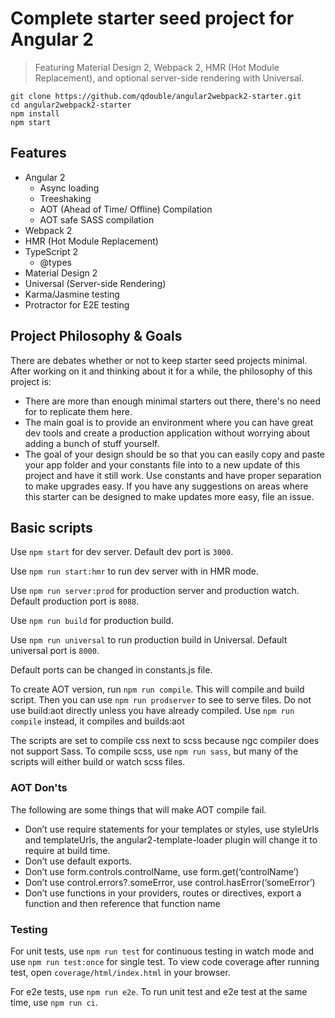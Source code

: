 # Complete starter seed project for Angular 2

> Featuring Material Design 2, Webpack 2, HMR (Hot Module Replacement), and optional server-side rendering with Universal.

```
git clone https://github.com/qdouble/angular2webpack2-starter.git
cd angular2webpack2-starter
npm install
npm start
```

## Features

* Angular 2
  * Async loading
  * Treeshaking
  * AOT (Ahead of Time/ Offline) Compilation
  * AOT safe SASS compilation
* Webpack 2
* HMR (Hot Module Replacement)
* TypeScript 2
  * @types
* Material Design 2
* Universal (Server-side Rendering)
* Karma/Jasmine testing
* Protractor for E2E testing

## Project Philosophy & Goals

 There are debates whether or not to keep starter seed projects minimal. After working on it and thinking about it for a while, the philosophy of this project is:
* There are more than enough minimal starters out there, there's no need for to replicate them here.
* The main goal is to provide an environment where you can have great dev tools and create a production application without worrying about adding a bunch of stuff yourself.
* The goal of your design should be so that you can easily copy and paste your app folder and your constants file into to a new update of this project and have it still work. Use constants and have proper separation to make upgrades easy. If you have any suggestions on areas where this starter can be designed to make updates more easy, file an issue.

## Basic scripts

Use `npm start` for dev server. Default dev port is `3000`.

Use `npm run start:hmr` to run dev server with in HMR mode.

Use `npm run server:prod` for production server and production watch. Default production port is `8088`.

Use `npm run build` for production build.

Use `npm run universal` to run production build in Universal. Default universal port is `8000`.

Default ports can be changed in constants.js file.

To create AOT version, run `npm run compile`. This will compile and build script.
Then you can use `npm run prodserver` to see to serve files.
Do not use build:aot directly unless you have already compiled.
Use `npm run compile` instead, it compiles and builds:aot

The scripts are set to compile css next to scss because ngc compiler does not support Sass.
To compile scss, use `npm run sass`, but many of the scripts will either build or watch scss files.

### AOT  Don'ts

The following are some things that will make AOT compile fail.

- Don’t use require statements for your templates or styles, use styleUrls and templateUrls, the angular2-template-loader plugin will change it to require at build time.
- Don’t use default exports.
- Don’t use form.controls.controlName, use form.get(‘controlName’)
- Don’t use control.errors?.someError, use control.hasError(‘someError’)
- Don’t use functions in your providers, routes or directives, export a function and then reference that function name

### Testing

For unit tests, use `npm run test` for continuous testing in watch mode and use
`npm run test:once` for single test. To view code coverage after running test, open `coverage/html/index.html` in your browser.

For e2e tests, use `npm run e2e`. To run unit test and e2e test at the same time, use `npm run ci`.
